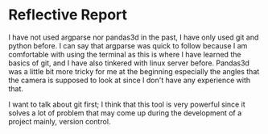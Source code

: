 # Reflective Report
I have not used argparse nor pandas3d in the past, I have only used git and python before. 
I can say that argparse was quick to follow because I am comfortable with using the terminal as this is where I have learned the basics of git, and I have also tinkered with linux server before.
Pandas3d was a little bit more tricky for me at the beginning especially the angles that the camera is supposed to look at since I don't have any experience with that.

I want to talk about git first; I think that this tool is very powerful since it solves a lot of problem that may come up during the development of a project mainly, version control.
